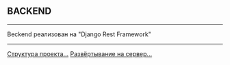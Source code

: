 ## BACKEND
***
Beckend реализован на "Django Rest Framework"
***
[Структура проекта...](https://github.com/Serg1811/FPYDiploma_backend/blob/master/README/structure.md)
[Развёртывание на сервер...](https://github.com/Serg1811/FPYDiploma_backend/blob/master/README/deployment_server.md)
